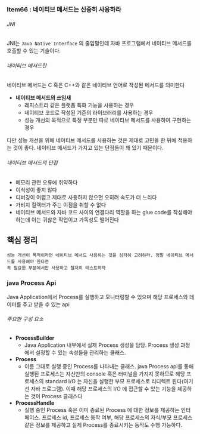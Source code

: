 ### Item66 : 네이티브 메서드는 신중히 사용하라

###### JNI
JNI는 `Java Native Interface` 의 줄임말인데 자바 프로그램에서 네이티브 메서드를 호출할 수 있는 기술이다.

###### 네이티브 메서드란
 네이티브 메서드는 C 혹은 C++와 같은 네이티브 언어로 작성된 메서드를 의미한다
- **네이티브 메서드의 쓰임새**
  - 레지스트리 같은 플랫폼 특화 기능을 사용하는 경우
  - 네이티브 코드로 작성된 기존의 라이브러리를 사용하는 경우
  - 성능 개선의 목적으로 특정 부분만 따로 네이티브 메서드를 사용하여 구현하는 경우

다만 성능 개선을 위해 네이티브 메서드를 사용하는 것은 제대로 고민을 한 뒤에 적용하는 것이 좋다. 네이티브 메서드가 가지고 있는
단점들이 꽤 있기 때문이다.

###### 네이티브 메서드의 단점
- 메모리 관련 오류에 취약하다
- 이식성이 좋지 않다
- 디버깅이 어렵고 제대로 사용하지 않으면 오히려 속도가 더 느리다
- 가비지 컬렉터가 주는 이점을 취할 수 없다
- 네이티브 메서드와 자바 코드 사이의 연결다리 역할을 하는 glue code를 작성해야 하는데 이는 귀찮은 작업이고
가독성도 떨어진다

## 핵심 정리
    성능 개선이 목적이라면 네이티브 메서드 사용하는 것을 심각히 고려하라. 정말 네이티브 메서드를 사용해야 한다면
    꼭 필요한 부분에서만 사용하고 철저히 테스트하자

### java Process Api
Java Application에서 Process를 실행하고 모니터링할 수 있으며 해당 프로세스와 데이터를 주고 받을 수 있는 api

###### 주요한 구성 요소
- **ProcessBuilder**
  - Java Application 내부에서 실제 Process 생성을 담당. Process 생성 과정에서 설정할 수 있는 속성들을 관리하는 클래스.
- **Process**
  - 이름 그대로 실행 중인 Process를 나타내는 클래스. java Process api를 통해 실행된 프로세스는 자신만의 console 혹은 터미널을 가지지 못하므로
  해당 프로세스의 standard I/O 는 자신을 실행한 부모 프로세스로 리디렉트 된다(여기선 자바 프로그램). 이때 해당 프로세스의 I/O 에 접근할 수 있는 기능을 제공하는 것이
  Process 클래스다
- **ProcessHandle**
  - 실행 중인 Process 혹은 이미 종료된 Process 에 대한 정보를 제공하는 인터페이스. 프로세스 id, 프로세스 동작 여부, 해당 프로세스의 자식/부모 프로세스 같은 정보를 제공하고
  실제 Process를 종료시키는 동작도 수행 가능하다.
